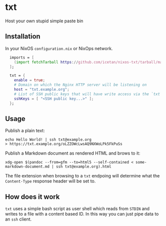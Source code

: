 # txt

Host your own stupid simple paste bin

## Installation

In your NixOS `configuration.nix` or NixOps network.

```nix
  imports = [
    (import fetchTarball https://github.com/icetan/nixos-txt/tarball/master)
  ];

  txt = {
    enable = true;
    # Domain on which the Nginx HTTP server will be listening on
    host = "txt.example.org";
    # List of SSH public keys that will have write access via the `txt` user.
    sshKeys = [ "<SSH public key...>" ];
  };
```

## Usage

Publish a plain text:

```
echo Hello World! | ssh txt@example.org
> https://txt.example.org/oLZZOWcLwsAQ9NXWoLPk5FkPuSs
```

Publish a Markdown document as rendered HTML and brows to it:

```
xdg-open $(pandoc --from=gfm --to=html5 --self-contained < some-markdown-document.md | ssh txt@example.org).html
```

The file extension when browsing to a `txt` endpoing will determine what the
`Content-Type` response header will be set to.

## How does it work

`txt` uses a simple bash script as user shell which reads from `STDIN` and
writes to a file with a content based ID. In this way you can just pipe data to
an `ssh` client.

